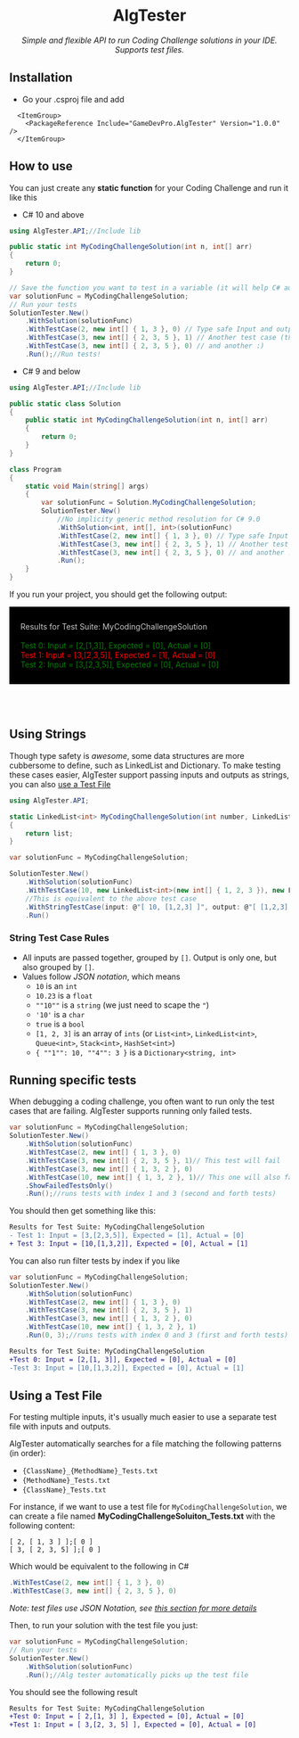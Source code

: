 <h1 align="center"> AlgTester </h1>
<p align="center"><em> Simple and flexible API to run Coding Challenge solutions in your IDE. Supports test files. </em></p>

## Installation

- Go your .csproj file and add
```
  <ItemGroup>
    <PackageReference Include="GameDevPro.AlgTester" Version="1.0.0" />
  </ItemGroup>
```

## How to use

You can just create any **static function** for your Coding Challenge and run it like this

- C# 10 and above

```c#
using AlgTester.API;//Include lib

public static int MyCodingChallengeSolution(int n, int[] arr)
{	
    return 0;
}

// Save the function you want to test in a variable (it will help C# auto resolve the correct method call)
var solutionFunc = MyCodingChallengeSolution;
// Run your tests
SolutionTester.New()
    .WithSolution(solutionFunc)
    .WithTestCase(2, new int[] { 1, 3 }, 0) // Type safe Input and output
    .WithTestCase(3, new int[] { 2, 3, 5 }, 1) // Another test case (this one will fail)
    .WithTestCase(3, new int[] { 2, 3, 5 }, 0) // and another :)
    .Run();//Run tests!
```

- C# 9 and below

```c#
using AlgTester.API;//Include lib

public static class Solution
{	
    public static int MyCodingChallengeSolution(int n, int[] arr)
    {	
        return 0;
    }
}

class Program
{
    static void Main(string[] args)
    {
        var solutionFunc = Solution.MyCodingChallengeSolution;
        SolutionTester.New()
            //No implicity generic method resolution for C# 9.0
            .WithSolution<int, int[], int>(solutionFunc)
            .WithTestCase(2, new int[] { 1, 3 }, 0) // Type safe Input and output
            .WithTestCase(3, new int[] { 2, 3, 5 }, 1) // Another test case (this one will fail)
            .WithTestCase(3, new int[] { 2, 3, 5 }, 0) // and another :)
            .Run();
    }
}
```

If you run your project, you should get the following output:
<div style="background-color:rgba(0, 0, 0, 1); padding:10px 20px;">
</br>
<span style="color:rgba(200, 200, 200, 1)">Results for Test Suite: MyCodingChallengeSolution</span>
</br></br>
<span style="color:green">Test 0: Input = [2,[1,3]], Expected = [0], Actual = [0]</span></br>
<span style="color:red">Test 1: Input = [3,[2,3,5]], Expected = [1], Actual = [0]</span></br>
<span style="color:green">Test 2: Input = [3,[2,3,5]], Expected = [0], Actual = [0]</span>
</br></br>
</div>


</br></br>

## Using Strings

Though type safety is *awesome*, some data structures are more cubbersome to define, such as LinkedList and Dictionary. To make testing these cases easier, AlgTester support passing inputs and outputs as strings, you can also [use a Test File](#Using-a-Test-File)

```c#
using AlgTester.API;

static LinkedList<int> MyCodingChallengeSolution(int number, LinkedList<int> list)
{
    return list;
}

var solutionFunc = MyCodingChallengeSolution;

SolutionTester.New()
    .WithSolution(solutionFunc)
    .WithTestCase(10, new LinkedList<int>(new int[] { 1, 2, 3 }), new LinkedList<int>(new int[] { 1, 2, 3 }))
    //This is equivalent to the above test case
    .WithStringTestCase(input: @"[ 10, [1,2,3] ]", output: @"[ [1,2,3] ]")
    .Run()
```

### String Test Case Rules

- All inputs are passed together, grouped by `[]`. Output is only one, but also grouped by `[]`.
- Values follow *JSON notation*, which means
  - `10` is an `int`
  - `10.23` is a `float`
  - `""10""` is a `string` (we just need to scape the `"`)
  - `'10'` is a `char`
  - `true` is a `bool`
  - `[1, 2, 3]` is an array of `ints` (or `List<int>`, `LinkedList<int>`, `Queue<int>`, `Stack<int>`, `HashSet<int>`)
  - `{ ""1"": 10, ""4"": 3 }` is a `Dictionary<string, int>`


## Running specific tests

When debugging a coding challenge, you often want to run only the test cases that are failing. AlgTester supports running only failed tests.

```c#
var solutionFunc = MyCodingChallengeSolution;
SolutionTester.New()
    .WithSolution(solutionFunc)
    .WithTestCase(2, new int[] { 1, 3 }, 0)
    .WithTestCase(3, new int[] { 2, 3, 5 }, 1)// This test will fail
    .WithTestCase(3, new int[] { 1, 3, 2 }, 0)
    .WithTestCase(10, new int[] { 1, 3, 2 }, 1)// This one will also fail
    .ShowFailedTestsOnly()
    .Run();//runs tests with index 1 and 3 (second and forth tests)
```

You should then get something like this:

```diff
Results for Test Suite: MyCodingChallengeSolution
- Test 1: Input = [3,[2,3,5]], Expected = [1], Actual = [0]
+ Test 3: Input = [10,[1,3,2]], Expected = [0], Actual = [1]
```
You can also run filter tests by index if you like

```c#
var solutionFunc = MyCodingChallengeSolution;
SolutionTester.New()
    .WithSolution(solutionFunc)
    .WithTestCase(2, new int[] { 1, 3 }, 0)
    .WithTestCase(3, new int[] { 2, 3, 5 }, 1)
    .WithTestCase(3, new int[] { 1, 3, 2 }, 0)
    .WithTestCase(10, new int[] { 1, 3, 2 }, 1)
    .Run(0, 3);//runs tests with index 0 and 3 (first and forth tests)
```

```diff
Results for Test Suite: MyCodingChallengeSolution
+Test 0: Input = [2,[1, 3]], Expected = [0], Actual = [0]
-Test 3: Input = [10,[1,3,2]], Expected = [0], Actual = [1]
```

## Using a Test File

For testing multiple inputs, it's usually much easier to use a separate test file with inputs and outputs.


AlgTester automatically searches for a file matching the following patterns (in order):
- `{ClassName}_{MethodName}_Tests.txt`
- `{MethodName}_Tests.txt`
- `{ClassName}_Tests.txt`

For instance, if we want to use a test file for `MyCodingChallengeSolution`, we can create a file named **MyCodingChallengeSoluiton_Tests.txt** with the following content:

```
[ 2, [ 1, 3 ] ];[ 0 ]
[ 3, [ 2, 3, 5] ];[ 0 ]
```

Which would be equivalent to the following in C#

```c#
.WithTestCase(2, new int[] { 1, 3 }, 0)
.WithTestCase(3, new int[] { 2, 3, 5 }, 0)
```

*Note: test files use JSON Notation, see [this section for more details](###String-Test-Case-Rules)*

Then, to run your solution with the test file you just:

```c#
var solutionFunc = MyCodingChallengeSolution;
// Run your tests
SolutionTester.New()
    .WithSolution(solutionFunc)
    .Run();//Alg tester automatically picks up the test file
```

You should see the following result

```diff
Results for Test Suite: MyCodingChallengeSolution
+Test 0: Input = [ 2,[1, 3] ], Expected = [0], Actual = [0]
+Test 1: Input = [ 3,[2, 3, 5] ], Expected = [0], Actual = [0]
```